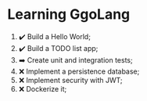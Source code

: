 # Learning GgoLang

 1. :heavy_check_mark: Build a Hello World;
 2. :heavy_check_mark: Build a TODO list app;
 3. :arrow_right: Create unit and integration tests;
 4. :x:  Implement a persistence database;
 5. :x: Implement security with JWT;
 6. :x: Dockerize it;
  